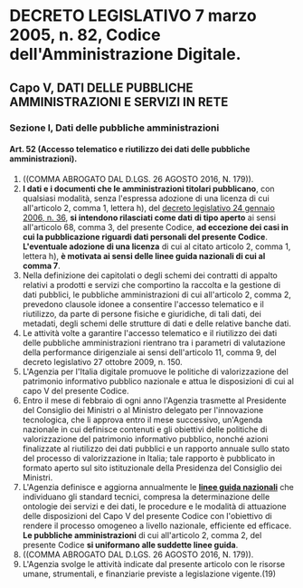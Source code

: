# DECRETO LEGISLATIVO 7 marzo 2005, n. 82, Codice dell'Amministrazione Digitale.


## Capo V, DATI DELLE PUBBLICHE AMMINISTRAZIONI E SERVIZI IN RETE

### Sezione I, Dati delle pubbliche amministrazioni

#### Art. 52 \(Accesso telematico e riutilizzo dei dati delle pubbliche amministrazioni\).

1. \(\(COMMA ABROGATO DAL D.LGS. 26 AGOSTO 2016, N. 179\)\). 
2. **I dati e i documenti che le amministrazioni titolari pubblicano**, con qualsiasi modalità, senza l'espressa adozione di una licenza di cui all'articolo 2, comma 1, lettera h\), del [decreto legislativo 24 gennaio 2006, n. 36](http://www.normattiva.it/uri-res/N2Ls?urn:nir:stato:decreto.legislativo:2006-01-24;36!vig=), **si intendono rilasciati come dati di tipo aperto** ai sensi all'articolo 68, comma 3, del presente Codice, **ad eccezione dei casi in cui la pubblicazione riguardi dati personali del presente Codice**. **L'eventuale adozione di una licenza** di cui al citato articolo 2, comma 1, lettera h\), **è motivata ai sensi delle linee guida nazionali di cui al comma 7**. 
3. Nella definizione dei capitolati o degli schemi dei contratti di appalto relativi a prodotti e servizi che comportino la raccolta e la gestione di dati pubblici, le pubbliche amministrazioni di cui all'articolo 2, comma 2, prevedono clausole idonee a consentire l'accesso telematico e il riutilizzo, da parte di persone fisiche e giuridiche, di tali dati, dei metadati, degli schemi delle strutture
   di dati e delle relative banche dati. 
4. Le attività volte a garantire l'accesso telematico e il riutilizzo dei dati delle pubbliche amministrazioni rientrano tra i parametri di valutazione della performance dirigenziale ai sensi dell'articolo 11, comma 9, del decreto legislativo 27 ottobre 2009,
   n. 150. 
5. L'Agenzia per l'Italia digitale promuove le politiche di valorizzazione del patrimonio informativo pubblico nazionale e attua
   le disposizioni di cui al capo V del presente Codice. 
6. Entro il mese di febbraio di ogni anno l'Agenzia trasmette al Presidente del Consiglio dei Ministri o al Ministro delegato per l'innovazione tecnologica, che li approva entro il mese successivo, un'Agenda nazionale in cui definisce contenuti e gli obiettivi delle politiche di valorizzazione del patrimonio informativo pubblico, nonché azioni finalizzate al riutilizzo dei dati pubblici e un rapporto annuale sullo stato del processo di valorizzazione in Italia; tale rapporto è pubblicato in formato aperto sul sito
   istituzionale della Presidenza del Consiglio dei Ministri. 
7. L'Agenzia definisce e aggiorna annualmente le [**linee guida nazionali**](https://github.com/aborruso/coseopendata/raw/master/book/norme/file/LG2016_0.pdf) che individuano gli standard tecnici, compresa la determinazione delle ontologie dei servizi e dei dati, le procedure e le modalità di attuazione delle disposizioni del Capo V del presente Codice con l'obiettivo di rendere il processo omogeneo a livello nazionale, efficiente ed efficace. **Le pubbliche amministrazioni** di cui all'articolo 2, comma 2, del presente Codice **si uniformano alle suddette linee guida**. 
8. \(\(COMMA ABROGATO DAL D.LGS. 26 AGOSTO 2016, N. 179\)\). 
9. L'Agenzia svolge le attività indicate dal presente articolo con le risorse umane, strumentali, e finanziarie previste a legislazione
   vigente.\(19\) 

